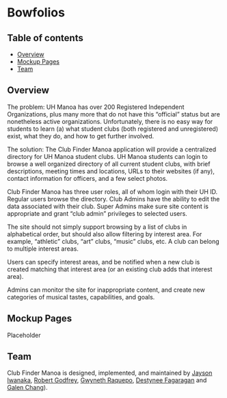 # Bowfolios

## Table of contents

* [Overview](#overview)
* [Mockup Pages](#mockup)
* [Team](#team)

## Overview

The problem: UH Manoa has over 200 Registered Independent Organizations, plus many more that do not have this “official” status but are nonetheless active organizations. Unfortunately, there is no easy way for students to learn (a) what student clubs (both registered and unregistered) exist, what they do, and how to get further involved.

The solution: The Club Finder Manoa application will provide a centralized directory for UH Manoa student clubs. UH Manoa students can login to browse a well organized directory of all current student clubs, with brief descriptions, meeting times and locations, URLs to their websites (if any), contact information for officers, and a few select photos.

Club Finder Manoa has three user roles, all of whom login with their UH ID. Regular users browse the directory. Club Admins have the ability to edit the data associated with their club. Super Admins make sure site content is appropriate and grant “club admin” privileges to selected users.

The site should not simply support browsing by a list of clubs in alphabetical order, but should also allow filtering by interest area. For example, “athletic” clubs, “art” clubs, “music” clubs, etc. A club can belong to multiple interest areas.

Users can specify interest areas, and be notified when a new club is created matching that interest area (or an existing club adds that interest area).

Admins can monitor the site for inappropriate content, and create new categories of musical tastes, capabilities, and goals.

## Mockup Pages

Placeholder

## Team

Club Finder Manoa is designed, implemented, and maintained by [Jayson Iwanaka](https://jiwanaka.github.io/), [Robert Godfrey](https://robertgodfrey.github.io/), [Gwyneth Raquepo](https://graquepo.github.io/), [Destynee Fagaragan](https://djaf6.github.io/) and [Galen Chang](https://galenchang.github.io/)).
